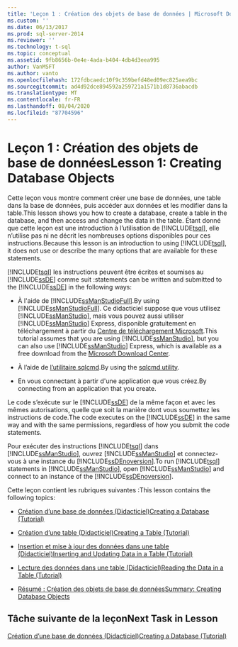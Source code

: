 ```yaml
---
title: 'Leçon 1 : Création des objets de base de données | Microsoft Docs'
ms.custom: ''
ms.date: 06/13/2017
ms.prod: sql-server-2014
ms.reviewer: ''
ms.technology: t-sql
ms.topic: conceptual
ms.assetid: 9fb8656b-0e4e-4ada-b404-4db4d3eea995
author: VanMSFT
ms.author: vanto
ms.openlocfilehash: 172fdbcaedc10f9c359befd48ed09ec825aea9bc
ms.sourcegitcommit: ad4d92dce894592a259721a1571b1d8736abacdb
ms.translationtype: MT
ms.contentlocale: fr-FR
ms.lasthandoff: 08/04/2020
ms.locfileid: "87704596"
---
```

# <a name="lesson-1-creating-database-objects"></a><span data-ttu-id="b216e-102">Leçon 1 : Création des objets de base de données</span><span class="sxs-lookup"><span data-stu-id="b216e-102">Lesson 1: Creating Database Objects</span></span>
  <span data-ttu-id="b216e-103">Cette leçon vous montre comment créer une base de données, une table dans la base de données, puis accéder aux données et les modifier dans la table.</span><span class="sxs-lookup"><span data-stu-id="b216e-103">This lesson shows you how to create a database, create a table in the database, and then access and change the data in the table.</span></span> <span data-ttu-id="b216e-104">Étant donné que cette leçon est une introduction à l’utilisation de [!INCLUDE[tsql](../includes/tsql-md.md)], elle n’utilise pas ni ne décrit les nombreuses options disponibles pour ces instructions.</span><span class="sxs-lookup"><span data-stu-id="b216e-104">Because this lesson is an introduction to using [!INCLUDE[tsql](../includes/tsql-md.md)], it does not use or describe the many options that are available for these statements.</span></span>  
  
 [!INCLUDE[tsql](../includes/tsql-md.md)] <span data-ttu-id="b216e-105">les instructions peuvent être écrites et soumises au [!INCLUDE[ssDE](../includes/ssde-md.md)] comme suit :</span><span class="sxs-lookup"><span data-stu-id="b216e-105">statements can be written and submitted to the [!INCLUDE[ssDE](../includes/ssde-md.md)] in the following ways:</span></span>  
  
-   <span data-ttu-id="b216e-106">À l'aide de [!INCLUDE[ssManStudioFull](../includes/ssmanstudiofull-md.md)].</span><span class="sxs-lookup"><span data-stu-id="b216e-106">By using [!INCLUDE[ssManStudioFull](../includes/ssmanstudiofull-md.md)].</span></span> <span data-ttu-id="b216e-107">Ce didacticiel suppose que vous utilisez [!INCLUDE[ssManStudio](../includes/ssmanstudio-md.md)], mais vous pouvez aussi utiliser [!INCLUDE[ssManStudio](../includes/ssmanstudio-md.md)] Express, disponible gratuitement en téléchargement à partir du [Centre de téléchargement Microsoft](https://www.microsoft.com/download/details.aspx?id=14630).</span><span class="sxs-lookup"><span data-stu-id="b216e-107">This tutorial assumes that you are using [!INCLUDE[ssManStudio](../includes/ssmanstudio-md.md)], but you can also use [!INCLUDE[ssManStudio](../includes/ssmanstudio-md.md)] Express, which is available as a free download from the [Microsoft Download Center](https://www.microsoft.com/download/details.aspx?id=14630).</span></span>  
  
-   <span data-ttu-id="b216e-108">À l’aide de [l’utilitaire sqlcmd](../tools/sqlcmd-utility.md).</span><span class="sxs-lookup"><span data-stu-id="b216e-108">By using the [sqlcmd utility](../tools/sqlcmd-utility.md).</span></span>  
  
-   <span data-ttu-id="b216e-109">En vous connectant à partir d'une application que vous créez.</span><span class="sxs-lookup"><span data-stu-id="b216e-109">By connecting from an application that you create.</span></span>  
  
 <span data-ttu-id="b216e-110">Le code s’exécute sur le [!INCLUDE[ssDE](../includes/ssde-md.md)] de la même façon et avec les mêmes autorisations, quelle que soit la manière dont vous soumettez les instructions de code.</span><span class="sxs-lookup"><span data-stu-id="b216e-110">The code executes on the [!INCLUDE[ssDE](../includes/ssde-md.md)] in the same way and with the same permissions, regardless of how you submit the code statements.</span></span>  
  
 <span data-ttu-id="b216e-111">Pour exécuter des instructions [!INCLUDE[tsql](../includes/tsql-md.md)] dans [!INCLUDE[ssManStudio](../includes/ssmanstudio-md.md)], ouvrez [!INCLUDE[ssManStudio](../includes/ssmanstudio-md.md)] et connectez-vous à une instance du [!INCLUDE[ssDEnoversion](../includes/ssdenoversion-md.md)].</span><span class="sxs-lookup"><span data-stu-id="b216e-111">To run [!INCLUDE[tsql](../includes/tsql-md.md)] statements in [!INCLUDE[ssManStudio](../includes/ssmanstudio-md.md)], open [!INCLUDE[ssManStudio](../includes/ssmanstudio-md.md)] and connect to an instance of the [!INCLUDE[ssDEnoversion](../includes/ssdenoversion-md.md)].</span></span>  
  
 <span data-ttu-id="b216e-112">Cette leçon contient les rubriques suivantes :</span><span class="sxs-lookup"><span data-stu-id="b216e-112">This lesson contains the following topics:</span></span>  
  
-   [<span data-ttu-id="b216e-113">Création d’une base de données &#40;Didacticiel&#41;</span><span class="sxs-lookup"><span data-stu-id="b216e-113">Creating a Database &#40;Tutorial&#41;</span></span>](lesson-1-1-creating-a-database.md)  
  
-   [<span data-ttu-id="b216e-114">Création d’une table &#40;Didacticiel&#41;</span><span class="sxs-lookup"><span data-stu-id="b216e-114">Creating a Table &#40;Tutorial&#41;</span></span>](lesson-1-2-creating-a-table.md)  
  
-   [<span data-ttu-id="b216e-115">Insertion et mise à jour des données dans une table &#40;Didacticiel&#41;</span><span class="sxs-lookup"><span data-stu-id="b216e-115">Inserting and Updating Data in a Table &#40;Tutorial&#41;</span></span>](lesson-1-3-inserting-and-updating-data-in-a-table.md)  
  
-   [<span data-ttu-id="b216e-116">Lecture des données dans une table &#40;Didacticiel&#41;</span><span class="sxs-lookup"><span data-stu-id="b216e-116">Reading the Data in a Table &#40;Tutorial&#41;</span></span>](lesson-1-4-reading-the-data-in-a-table.md)  
  
-   [<span data-ttu-id="b216e-117">Résumé : Création des objets de base de données</span><span class="sxs-lookup"><span data-stu-id="b216e-117">Summary: Creating Database Objects</span></span>](lesson-1-5-summary-creating-database-objects.md)  
  
## <a name="next-task-in-lesson"></a><span data-ttu-id="b216e-118">Tâche suivante de la leçon</span><span class="sxs-lookup"><span data-stu-id="b216e-118">Next Task in Lesson</span></span>  
 [<span data-ttu-id="b216e-119">Création d’une base de données &#40;Didacticiel&#41;</span><span class="sxs-lookup"><span data-stu-id="b216e-119">Creating a Database &#40;Tutorial&#41;</span></span>](lesson-1-1-creating-a-database.md)  
  
  
